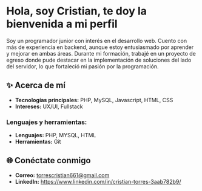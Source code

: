 # Hola, soy Cristian, te doy la bienvenida a mi perfil</span>

Soy un programador junior con interés en el desarrollo web. Cuento con más de experiencia en backend, aunque estoy entusiasmado por aprender y mejorar en ambas áreas. Durante mi formación, trabajé en un proyecto de egreso donde pude destacar en la implementación de soluciones del lado del servidor, lo que fortaleció mi pasión por la programación.

## ✨ Acerca de mí

- **Tecnologías principales:** PHP, MySQL, Javascript, HTML, CSS
- **Intereses:** UX/UI, Fullstack

### Lenguajes y herramientas:
- **Lenguajes:** PHP, MYSQL, HTML
- **Herramientas:** Git

## 🌐 Conéctate conmigo
- **Correo:** [torrescristian661@gmail.com](mailto:torrescristian661@gmail.com)
- **LinkedIn:** https://www.linkedin.com/in/cristian-torres-3aab782b9/
